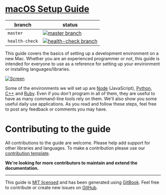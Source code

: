 [macOS Setup Guide](https://joaquinbriceno.com/mac-setup)
====================

| branch | status |
| ------ | ------ |
| `master` | [![master branch](https://travis-ci.org/joaquin6/mac-setup.svg?branch=master)](https://travis-ci.org/joaquin6/mac-setup) |
| `health-check` | [![health-check branch](https://img.shields.io/travis/joaquin6/mac-setup/health-check.svg?label=links)](https://travis-ci.org/joaquin6/mac-setup) |

This guide covers the basics of setting up a development environment on a new
Mac. Whether you are an experienced programmer or not, this guide is intended
for everyone to use as a reference for setting up your environment or
installing languages/libraries.

[![Screen](https://raw.githubusercontent.com/joaquin6/mac-setup/master/assets/intro.gif)](https://raw.githubusercontent.com/joaquin6/mac-setup/master/assets/intro.gif)

Some of the environments we will set up are [Node](https://nodejs.org)
(JavaScript), [Python](https://www.python.org),
[C++](http://www.cplusplus.com) and [Ruby](https://www.ruby-lang.org).
Even if you don't program in all of them, they are useful to have as many
command-line tools rely on them. We'll also show you some useful daily use
applications. As you read and follow these steps, feel free to post any
feedback or comments you may have.

Contributing to the guide
====================

All contributions to the guide are welcome. Please help add support for other
libraries and languages. To make a contribution please use our [contribution
template](.github/CONTRIBUTION_TEMPLATE.md).

**We're looking for more contributors to maintain and extend the
documentation.**

-------------------------------------------------------------------------------

This guide is [MIT
licensed](https://github.com/joaquin6/mac-setup/blob/master/LICENSE) and has been
generated using [GitBook](https://www.gitbook.com/). Feel free to contribute or
create new issues on [GitHub](https://github.com/joaquin6/mac-setup/issues).
